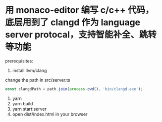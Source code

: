 # 用 monaco-editor 编写 c/c++ 代码，底层用到了 clangd 作为 language server protocal，支持智能补全、跳转等功能

prerequisites:
1. install llvm/clang

change the path in src/server.ts

```ts
const clangdPath = path.join(process.cwd(), 'bin/clangd.exe');
```

1. yarn
2. yarn build
3. yarn start:server
4. open dist/index.html in your browser